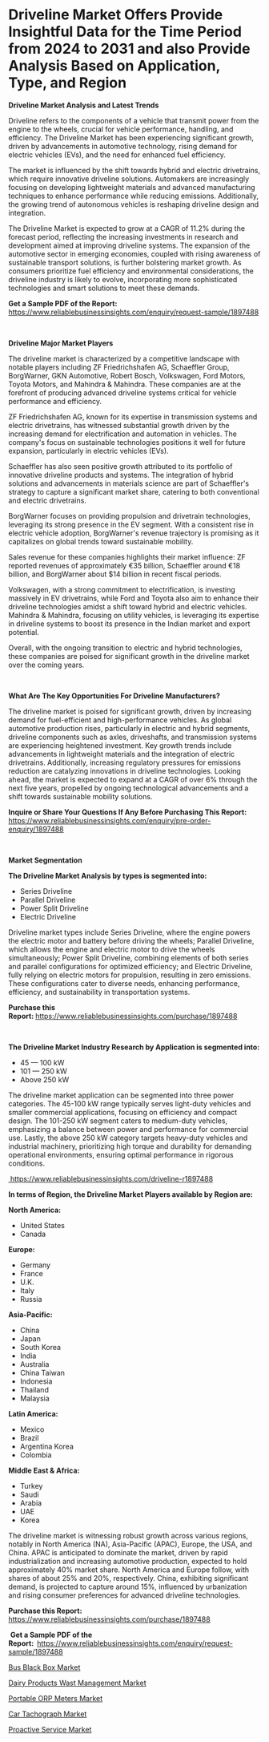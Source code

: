 <p><h1>Driveline Market Offers Provide Insightful Data for the Time Period from 2024 to 2031 and also Provide Analysis Based on Application, Type, and Region</h1></p><p><strong>Driveline Market Analysis and Latest Trends</strong></p>
<p><p>Driveline refers to the components of a vehicle that transmit power from the engine to the wheels, crucial for vehicle performance, handling, and efficiency. The Driveline Market has been experiencing significant growth, driven by advancements in automotive technology, rising demand for electric vehicles (EVs), and the need for enhanced fuel efficiency.</p><p>The market is influenced by the shift towards hybrid and electric drivetrains, which require innovative driveline solutions. Automakers are increasingly focusing on developing lightweight materials and advanced manufacturing techniques to enhance performance while reducing emissions. Additionally, the growing trend of autonomous vehicles is reshaping driveline design and integration.</p><p>The Driveline Market is expected to grow at a CAGR of 11.2% during the forecast period, reflecting the increasing investments in research and development aimed at improving driveline systems. The expansion of the automotive sector in emerging economies, coupled with rising awareness of sustainable transport solutions, is further bolstering market growth. As consumers prioritize fuel efficiency and environmental considerations, the driveline industry is likely to evolve, incorporating more sophisticated technologies and smart solutions to meet these demands.</p></p>
<p><strong>Get a Sample PDF of the Report:&nbsp;</strong> <a href="https://www.reliablebusinessinsights.com/enquiry/request-sample/1897488?utm_campaign=115&utm_medium=2&utm_source=Github&utm_content=ia&utm_term=01112024&utm_id=driveline">https://www.reliablebusinessinsights.com/enquiry/request-sample/1897488</a></p>
<p>&nbsp;</p>
<p><strong>Driveline Major Market Players</strong></p>
<p><p>The driveline market is characterized by a competitive landscape with notable players including ZF Friedrichshafen AG, Schaeffler Group, BorgWarner, GKN Automotive, Robert Bosch, Volkswagen, Ford Motors, Toyota Motors, and Mahindra & Mahindra. These companies are at the forefront of producing advanced driveline systems critical for vehicle performance and efficiency.</p><p>ZF Friedrichshafen AG, known for its expertise in transmission systems and electric drivetrains, has witnessed substantial growth driven by the increasing demand for electrification and automation in vehicles. The company's focus on sustainable technologies positions it well for future expansion, particularly in electric vehicles (EVs).</p><p>Schaeffler has also seen positive growth attributed to its portfolio of innovative driveline products and systems. The integration of hybrid solutions and advancements in materials science are part of Schaeffler's strategy to capture a significant market share, catering to both conventional and electric drivetrains.</p><p>BorgWarner focuses on providing propulsion and drivetrain technologies, leveraging its strong presence in the EV segment. With a consistent rise in electric vehicle adoption, BorgWarner's revenue trajectory is promising as it capitalizes on global trends toward sustainable mobility.</p><p>Sales revenue for these companies highlights their market influence: ZF reported revenues of approximately €35 billion, Schaeffler around €18 billion, and BorgWarner about $14 billion in recent fiscal periods. </p><p>Volkswagen, with a strong commitment to electrification, is investing massively in EV drivetrains, while Ford and Toyota also aim to enhance their driveline technologies amidst a shift toward hybrid and electric vehicles. Mahindra & Mahindra, focusing on utility vehicles, is leveraging its expertise in driveline systems to boost its presence in the Indian market and export potential. </p><p>Overall, with the ongoing transition to electric and hybrid technologies, these companies are poised for significant growth in the driveline market over the coming years.</p></p>
<p>&nbsp;</p>
<p><strong>What Are The Key Opportunities For Driveline Manufacturers?</strong></p>
<p><p>The driveline market is poised for significant growth, driven by increasing demand for fuel-efficient and high-performance vehicles. As global automotive production rises, particularly in electric and hybrid segments, driveline components such as axles, driveshafts, and transmission systems are experiencing heightened investment. Key growth trends include advancements in lightweight materials and the integration of electric drivetrains. Additionally, increasing regulatory pressures for emissions reduction are catalyzing innovations in driveline technologies. Looking ahead, the market is expected to expand at a CAGR of over 6% through the next five years, propelled by ongoing technological advancements and a shift towards sustainable mobility solutions.</p></p>
<p><strong>Inquire or Share Your Questions If Any Before Purchasing This Report:</strong> <a href="https://www.reliablebusinessinsights.com/enquiry/pre-order-enquiry/1897488?utm_campaign=115&utm_medium=2&utm_source=Github&utm_content=ia&utm_term=01112024&utm_id=driveline">https://www.reliablebusinessinsights.com/enquiry/pre-order-enquiry/1897488</a></p>
<p>&nbsp;</p>
<p><strong>Market Segmentation</strong></p>
<p><strong>The Driveline Market Analysis by types is segmented into:</strong></p>
<p><ul><li>Series Driveline</li><li>Parallel Driveline</li><li>Power Split Driveline</li><li>Electric Driveline</li></ul></p>
<p><p>Driveline market types include Series Driveline, where the engine powers the electric motor and battery before driving the wheels; Parallel Driveline, which allows the engine and electric motor to drive the wheels simultaneously; Power Split Driveline, combining elements of both series and parallel configurations for optimized efficiency; and Electric Driveline, fully relying on electric motors for propulsion, resulting in zero emissions. These configurations cater to diverse needs, enhancing performance, efficiency, and sustainability in transportation systems.</p></p>
<p><strong>Purchase this Report:&nbsp;</strong><a href="https://www.reliablebusinessinsights.com/purchase/1897488?utm_campaign=115&utm_medium=2&utm_source=Github&utm_content=ia&utm_term=01112024&utm_id=driveline">https://www.reliablebusinessinsights.com/purchase/1897488</a></p>
<p>&nbsp;</p>
<p><strong>The Driveline Market Industry Research by Application is segmented into:</strong></p>
<p><ul><li>45 — 100 kW</li><li>101 — 250 kW</li><li>Above 250 kW</li></ul></p>
<p><p>The driveline market application can be segmented into three power categories. The 45-100 kW range typically serves light-duty vehicles and smaller commercial applications, focusing on efficiency and compact design. The 101-250 kW segment caters to medium-duty vehicles, emphasizing a balance between power and performance for commercial use. Lastly, the above 250 kW category targets heavy-duty vehicles and industrial machinery, prioritizing high torque and durability for demanding operational environments, ensuring optimal performance in rigorous conditions.</p></p>
<p><a href="https://www.reliablebusinessinsights.com/driveline-r1897488?utm_campaign=115&utm_medium=2&utm_source=Github&utm_content=ia&utm_term=01112024&utm_id=driveline">&nbsp;https://www.reliablebusinessinsights.com/driveline-r1897488</a></p>
<p><strong>In terms of Region, the Driveline Market Players available by Region are:</strong></p>
<p>
    <p> <strong> North America: </strong>
        <ul>
            <li>United States</li>
            <li>Canada</li>
        </ul>
        </p> 
    <p> <strong> Europe: </strong>
        <ul>
            <li>Germany</li>
            <li>France</li>
            <li>U.K.</li>
            <li>Italy</li>
            <li>Russia</li>
        </ul>
        </p> 
    <p> <strong> Asia-Pacific: </strong>
        <ul>
            <li>China</li>
            <li>Japan</li>
            <li>South Korea</li>
            <li>India</li>
            <li>Australia</li>
            <li>China Taiwan</li>
            <li>Indonesia</li>
            <li>Thailand</li>
            <li>Malaysia</li>
        </ul>
        </p> 
    <p> <strong> Latin America: </strong>
        <ul>
            <li>Mexico</li>
            <li>Brazil</li>
            <li>Argentina Korea</li>
            <li>Colombia</li>
        </ul>
        </p> 
    <p> <strong> Middle East & Africa: </strong>
        <ul>
            <li>Turkey</li>
            <li>Saudi</li>
            <li>Arabia</li>
            <li>UAE</li>
            <li>Korea</li>
        </ul>
    </p>
    </p>
<p><p>The driveline market is witnessing robust growth across various regions, notably in North America (NA), Asia-Pacific (APAC), Europe, the USA, and China. APAC is anticipated to dominate the market, driven by rapid industrialization and increasing automotive production, expected to hold approximately 40% market share. North America and Europe follow, with shares of about 25% and 20%, respectively. China, exhibiting significant demand, is projected to capture around 15%, influenced by urbanization and rising consumer preferences for advanced driveline technologies.</p></p>
<p><strong>Purchase this Report: </strong><a href="https://www.reliablebusinessinsights.com/purchase/1897488?utm_campaign=115&utm_medium=2&utm_source=Github&utm_content=ia&utm_term=01112024&utm_id=driveline">https://www.reliablebusinessinsights.com/purchase/1897488</a></p>
<p>&nbsp;<strong>Get a Sample PDF of the Report:&nbsp;&nbsp;</strong><a href="https://www.reliablebusinessinsights.com/enquiry/request-sample/1897488?utm_campaign=115&utm_medium=2&utm_source=Github&utm_content=ia&utm_term=01112024&utm_id=driveline">https://www.reliablebusinessinsights.com/enquiry/request-sample/1897488</a></p>
<p><strong></strong></p>
<p><p><a href="https://github.com/catusaesianou/Market-Research-Report-List-1/blob/main/bus-black-box-market.md?utm_campaign=115&utm_medium=2&utm_source=Github&utm_content=ia&utm_term=01112024&utm_id=driveline">Bus Black Box Market</a></p><p><a href="https://www.linkedin.com/pulse/dairy-products-wast-management-ecosystem-mapping-innovation-value-hggoc?utm_campaign=115&utm_medium=2&utm_source=Github&utm_content=ia&utm_term=01112024&utm_id=driveline">Dairy Products Wast Management Market</a></p><p><a href="https://issuu.com/reportprime-2/docs/portable-orp-meters-market-size-203_4a30232939cc20?utm_campaign=115&utm_medium=2&utm_source=Github&utm_content=ia&utm_term=01112024&utm_id=driveline">Portable ORP Meters Market</a></p><p><a href="https://github.com/sogusofer/Market-Research-Report-List-1/blob/main/car-tachograph-market.md?utm_campaign=115&utm_medium=2&utm_source=Github&utm_content=ia&utm_term=01112024&utm_id=driveline">Car Tachograph Market</a></p><p><a href="https://www.linkedin.com/pulse/proactive-service-industry-resonance-128-amplification-across-yng4c?utm_campaign=115&utm_medium=2&utm_source=Github&utm_content=ia&utm_term=01112024&utm_id=driveline">Proactive Service Market</a></p></p>